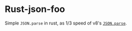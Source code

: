 # Rust-json-foo

Simple `JSON.parse` in rust, as 1/3 speed of v8's [`JSON.parse`](https://github.com/v8/v8/blob/master/src/json/json-parser.cc).
